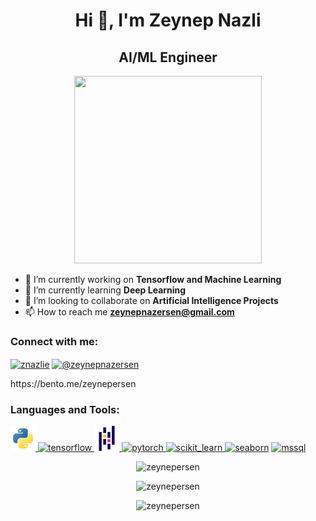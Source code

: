 <h1 align="center">Hi 👋, I'm Zeynep Nazli </h1>

<h2 align="center">AI/ML Engineer</h1>

<p align="center">
  <img width="300" height="300" src="https://github.com/zeynepersen/zeynepersen/assets/79331212/0937deef-b184-4b5f-b4e4-23d441c90ae5.gif">
</p>

- 🔭 I’m currently working on **Tensorflow and Machine Learning**
- 🌱 I’m currently learning **Deep Learning**
- 👯 I’m looking to collaborate on **Artificial Intelligence Projects**
- 📫 How to reach me **zeynepnazersen@gmail.com**

<p align="center">
  <h3>Connect with me:</h3>
  <a href="https://twitter.com/znazlie" target="blank"><img align="center" src="https://raw.githubusercontent.com/rahuldkjain/github-profile-readme-generator/master/src/images/icons/Social/twitter.svg" alt="znazlie" height="30" width="40" /></a>
  <a href="https://medium.com/@zeynepnazersen" target="blank"><img align="center" src="https://raw.githubusercontent.com/rahuldkjain/github-profile-readme-generator/master/src/images/icons/Social/medium.svg" alt="@zeynepnazersen" height="30" width="40" /></a>
</p>
https://bento.me/zeynepersen

<p align="center">
  <h3>Languages and Tools:</h3>
  <a href="https://www.python.org" target="_blank" rel="noreferrer"> <img src="https://raw.githubusercontent.com/devicons/devicon/master/icons/python/python-original.svg" alt="python" width="40" height="40"/> </a>
  <a href="https://www.tensorflow.org" target="_blank" rel="noreferrer"> <img src="https://www.vectorlogo.zone/logos/tensorflow/tensorflow-icon.svg" alt="tensorflow" width="40" height="40"/> </a>
  <a href="https://pandas.pydata.org/" target="_blank" rel="noreferrer"> <img src="https://raw.githubusercontent.com/devicons/devicon/2ae2a900d2f041da66e950e4d48052658d850630/icons/pandas/pandas-original.svg" alt="pandas" width="40" height="40"/> </a>
  <a href="https://pytorch.org/" target="_blank" rel="noreferrer"> <img src="https://www.vectorlogo.zone/logos/pytorch/pytorch-icon.svg" alt="pytorch" width="40" height="40"/> </a>
  <a href="https://scikit-learn.org/" target="_blank" rel="noreferrer"> <img src="https://upload.wikimedia.org/wikipedia/commons/0/05/Scikit_learn_logo_small.svg" alt="scikit_learn" width="40" height="40"/> </a>
  <a href="https://seaborn.pydata.org/" target="_blank" rel="noreferrer"> <img src="https://seaborn.pydata.org/_images/logo-mark-lightbg.svg" alt="seaborn" width="40" height="40"/></a>
  <a href="https://www.microsoft.com/en-us/sql-server" target="_blank" rel="noreferrer"> <img src="https://www.svgrepo.com/show/303229/microsoft-sql-server-logo.svg" alt="mssql" width="40" height="40"/> </a>
</p>

<p align="center">
  <img src="https://github-readme-stats.vercel.app/api/top-langs?username=zeynepersen&show_icons=true&locale=en&layout=compact" alt="zeynepersen" />
</p>

<p align="center">
  <img src="https://github-readme-stats.vercel.app/api?username=zeynepersen&show_icons=true&locale=en" alt="zeynepersen" />
</p>

<p align="center">
  <img src="https://github-readme-streak-stats.herokuapp.com/?user=zeynepersen&" alt="zeynepersen" />
</p>
